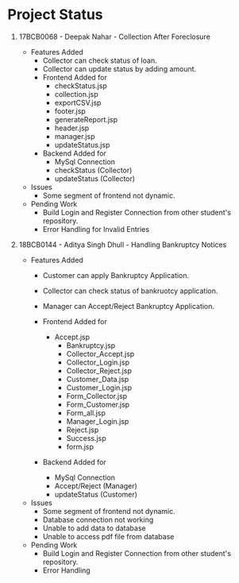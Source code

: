 # Project Status

 1. 17BCB0068 - Deepak Nahar - Collection After Foreclosure
	 - Features Added
	     - Collector can check status of loan.
		 - Collector can update status by adding amount.
		 - Frontend Added for
		     - checkStatus.jsp
			 - collection.jsp
			 - exportCSV.jsp
			 - footer.jsp
			 - generateReport.jsp
			 - header.jsp
			 - manager.jsp
			 - updateStatus.jsp
		 - Backend Added for
		     - MySql Connection
			 - checkStatus (Collector)
			 - updateStatus (Collector)
	 - Issues
		 - Some segment of frontend not dynamic.
	 - Pending Work
		 - Build Login and Register Connection from other student's repository.
		 - Error Handling for Invalid Entries

1. 18BCB0144 - Aditya Singh Dhull - Handling Bankruptcy Notices
	 - Features Added
	     - Customer can apply Bankruptcy Application.
	     - Collector can check status of bankruotcy application.
	     - Manager can Accept/Reject Bankruptcy Application.
		 - Frontend Added for
		      - Accept.jsp	
	              - Bankruptcy.jsp	
	              - Collector_Accept.jsp	
	              - Collector_Login.jsp	
	              - Collector_Reject.jsp	
	              - Customer_Data.jsp	
	              - Customer_Login.jsp	
	              - Form_Collector.jsp	
	              - Form_Customer.jsp	
	              - Form_all.jsp	
	              - Manager_Login.jsp	
	              - Reject.jsp	
	              - Success.jsp	
	              - form.jsp
		    
		 - Backend Added for
		     - MySql Connection
			 - Accept/Reject (Manager)
			 - updateStatus (Customer)
	 - Issues
		 - Some segment of frontend not dynamic.
		 - Database connection not working
		 - Unable to add data to database
		 - Unable to access pdf file from database
	 - Pending Work
		 - Build Login and Register Connection from other student's repository.
		 - Error Handling 

